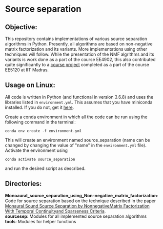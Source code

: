 # Source separation    
   
## Objective:    
This repository contains implementations of various source separation algorithms in Python. Presently, all algorithms are based on non-negative matrix factorization and its variants. More implementations using other techniques will follow.  While the presentation of the NMF algrithms and its variants is work done as a part of the course EE4902, this also contributed quite significantly to a [course project](https://www.youtube.com/watch?v=vc-WlAqv17c) completed as a part of the course EE5120 at IIT Madras. 
     

## Usage on Linux:         

All code is written in Python (and functional in version 3.6.8) and uses the libraries listed in ```environment.yml```. This assumes that you have miniconda installed. If you do not, get it [here](https://conda.io/projects/conda/en/latest/user-guide/install/linux.html).     

Create a conda environment in which all the code can be run using the following command in the terminal:       
```
conda env create -f environment.yml
```     

This will create an environment named source_separation (name can be changed by changing the value of "name" in the ```environment.yml``` file). Activate the environment using 
```
conda activate source_separation
```     

and run the desired script as described.
            
## Directories:           
     
__Monoaural_source_separation_using_Non-negative_matrix_factorization__: Code for source separation based on the technique described in the paper [Monaural Sound Source Separation by NonnegativeMatrix Factorization With Temporal Continuityand Sparseness Criteria](http://www.cs.tut.fi/sgn/arg/music/tuomasv/virtanen_taslp2007.pdf).        
__sourcesep__: Modules for all implemented source separation algorithms       
__tools__: Modules for helper functions      
